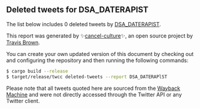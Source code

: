 ## Deleted tweets for DSA_DATERAPlST

The list below includes 0 deleted tweets by
[DSA_DATERAPlST](https://twitter.com/DSA_DATERAPlST).



This report was generated by ✨[cancel-culture](https://github.com/travisbrown/cancel-culture)✨,
an open source project by [Travis Brown](https://twitter.com/travisbrown).

You can create your own updated version of this document by checking out and configuring the
repository and then running the following commands:

```bash
$ cargo build --release
$ target/release/twcc deleted-tweets --report DSA_DATERAPlST
```

Please note that all tweets quoted here are sourced from the
[Wayback Machine](https://web.archive.org) and were not directly accessed through the Twitter API or
any Twitter client.

